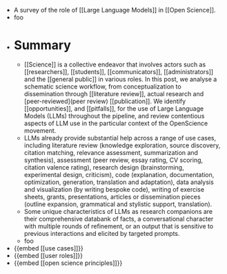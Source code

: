 - A survey of the role of [[Large Language Models]] in [[Open Science]].
- foo
- # Summary
	- [[Science]] is a collective endeavor that involves actors such as [[researchers]], [[students]], [[communicators]], [[administrators]] and the [[general public]] in various roles. In this post, we analyse a schematic science workflow, from conceptualization to dissemination through [[literature review]], actual research and [peer-reviewed](peer review) [[publication]]. We identify [[opportunities]], and [[pitfalls]], for the use of Large Language Models (LLMs) throughout the pipeline, and review contentious aspects of LLM use in the particular context of the OpenScience movement.
	- LLMs already provide substantial help across a range of use cases, including literature review (knowledge exploration, source discovery, citation matching, relevance assessment, summarization and synthesis), assessment (peer review, essay rating, CV scoring, citation valence rating), research design (brainstorming, experimental design, criticism), code (explanation, documentation, optimization, generation, translation and adaptation), data analysis and visualization (by writing bespoke code), writing of exercise sheets, grants, presentations, articles or dissemination pieces (outline expansion, grammatical and stylistic support, translation).
	- Some unique characteristics of LLMs as research companions are their comprehensive databank of facts, a conversational character with multiple rounds of refinement, or an output that is sensitive to previous interactions and elicited by targeted prompts.
	- foo
- {{embed [[use cases]]}}
- {{embed [[user roles]]}}
- {{embed [[open science principles]]}}